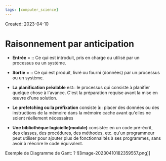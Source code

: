 ```yaml
---
tags: [computer_science] 
---
```

Created: 2023-04-10

# Raisonnement par anticipation
- **Entrée** = :: Ce qui est introduit, pris en charge ou utilisé par un processus ou un système.
- **Sortie** = :: Ce qui est produit, livré ou fourni (données) par un processus ou un système.

- **La planification préalable** est:: le processus qui consiste à planifier quelque chose à l'avance. C'est la préparation requise avant la mise en œuvre d'une solution.
- **Le prefetching ou la préfixation** consiste à:: placer des données ou des instructions de la mémoire dans la mémoire cache avant qu'elles ne soient réellement nécessaires
<!--SR:!2023-04-12,1,230-->
- **Une bibliothèque logicielle(module)** consiste:: en un code pré-écrit, des classes, des procédures, des méthodes, etc. qu'un programmeur peut utiliser pour ajouter plus de fonctionnalités à ses programmes, sans avoir à réécrire le code équivalent.
<!--SR:!2023-04-12,1,230-->

Exemple de Diagramme de Gant:
?
![[image-20230410182359557.png]]
<!--SR:!2023-04-14,3,250-->

